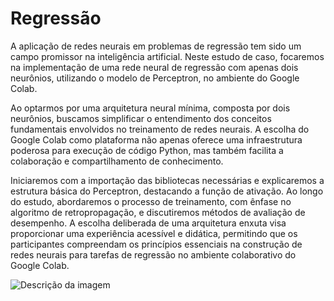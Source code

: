 # Regressão

A aplicação de redes neurais em problemas de regressão tem sido um campo promissor na inteligência artificial. Neste estudo de caso, focaremos na implementação de uma rede neural de regressão com apenas dois neurônios, utilizando o modelo de Perceptron, no ambiente do Google Colab.

Ao optarmos por uma arquitetura neural mínima, composta por dois neurônios, buscamos simplificar o entendimento dos conceitos fundamentais envolvidos no treinamento de redes neurais. A escolha do Google Colab como plataforma não apenas oferece uma infraestrutura poderosa para execução de código Python, mas também facilita a colaboração e compartilhamento de conhecimento.

Iniciaremos com a importação das bibliotecas necessárias e explicaremos a estrutura básica do Perceptron, destacando a função de ativação. Ao longo do estudo, abordaremos o processo de treinamento, com ênfase no algoritmo de retropropagação, e discutiremos métodos de avaliação de desempenho. A escolha deliberada de uma arquitetura enxuta visa proporcionar uma experiência acessível e didática, permitindo que os participantes compreendam os princípios essenciais na construção de redes neurais para tarefas de regressão no ambiente colaborativo do Google Colab.

![Descrição da imagem](https://miro.medium.com/v2/resize:fit:1400/1*cbm8Gf2R_Cf7Uu9wUW95yQ.png)
